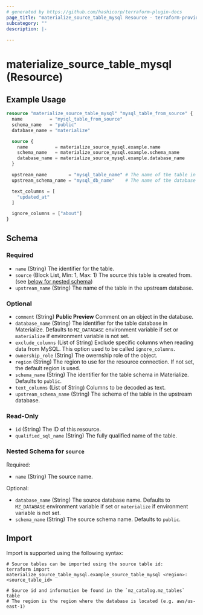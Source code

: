 ```yaml
---
# generated by https://github.com/hashicorp/terraform-plugin-docs
page_title: "materialize_source_table_mysql Resource - terraform-provider-materialize"
subcategory: ""
description: |-
  
---
```


# materialize_source_table_mysql (Resource)



## Example Usage

```terraform
resource "materialize_source_table_mysql" "mysql_table_from_source" {
  name          = "mysql_table_from_source"
  schema_name   = "public"
  database_name = "materialize"

  source {
    name          = materialize_source_mysql.example.name
    schema_name   = materialize_source_mysql.example.schema_name
    database_name = materialize_source_mysql.example.database_name
  }

  upstream_name        = "mysql_table_name" # The name of the table in the MySQL database
  upstream_schema_name = "mysql_db_name"    # The name of the database in the MySQL database

  text_columns = [
    "updated_at"
  ]

  ignore_columns = ["about"]
}
```

<!-- schema generated by tfplugindocs -->
## Schema

### Required

- `name` (String) The identifier for the table.
- `source` (Block List, Min: 1, Max: 1) The source this table is created from. (see [below for nested schema](#nestedblock--source))
- `upstream_name` (String) The name of the table in the upstream database.

### Optional

- `comment` (String) **Public Preview** Comment on an object in the database.
- `database_name` (String) The identifier for the table database in Materialize. Defaults to `MZ_DATABASE` environment variable if set or `materialize` if environment variable is not set.
- `exclude_columns` (List of String) Exclude specific columns when reading data from MySQL. This option used to be called `ignore_columns`.
- `ownership_role` (String) The owernship role of the object.
- `region` (String) The region to use for the resource connection. If not set, the default region is used.
- `schema_name` (String) The identifier for the table schema in Materialize. Defaults to `public`.
- `text_columns` (List of String) Columns to be decoded as text.
- `upstream_schema_name` (String) The schema of the table in the upstream database.

### Read-Only

- `id` (String) The ID of this resource.
- `qualified_sql_name` (String) The fully qualified name of the table.

<a id="nestedblock--source"></a>
### Nested Schema for `source`

Required:

- `name` (String) The source name.

Optional:

- `database_name` (String) The source database name. Defaults to `MZ_DATABASE` environment variable if set or `materialize` if environment variable is not set.
- `schema_name` (String) The source schema name. Defaults to `public`.

## Import

Import is supported using the following syntax:

```shell
# Source tables can be imported using the source table id:
terraform import materialize_source_table_mysql.example_source_table_mysql <region>:<source_table_id>

# Source id and information be found in the `mz_catalog.mz_tables` table
# The region is the region where the database is located (e.g. aws/us-east-1)
```

